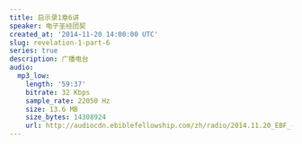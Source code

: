```yaml
---
title: 启示录1章6讲
speaker: 电子圣经团契
created_at: '2014-11-20 14:00:00 UTC'
slug: revelation-1-part-6
series: true
description: 广播电台
audio:
  mp3_low:
    length: '59:37'
    bitrate: 32 Kbps
    sample_rate: 22050 Hz
    size: 13.6 MB
    size_bytes: 14308924
    url: http://audiocdn.ebiblefellowship.com/zh/radio/2014.11.20_EBF_-_Revelation_1_Part_6.mp3
---
```

